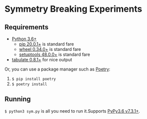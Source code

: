 # Symmetry Breaking Experiments

## Requirements

- [Python 3.6+](https://www.python.org)
  - [pip 20.0.1+](https://pypi.org/project/pip/) is standard fare
  - [wheel 0.34.0+](https://pypi.org/project/wheel/) is standard fare
  - [setuptools 48.0.0+](https://pypi.org/project/setuptools/) is standard fare
- [tabulate 0.8.1+](https://pypi.org/project/tabulate/) for nice output

Or, you can use a package manager such as [Poetry](https://github.com/python-poetry/poetry):
1. `$ pip install poetry`
2. `$ poetry install`

## Running

`$ python3 sym.py` is all you need to run it.Supports [PyPy3.6 v7.3.1+](https://www.pypy.org/).
